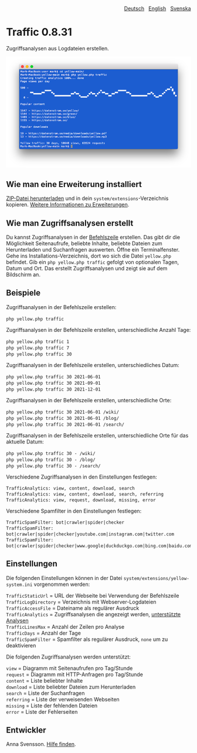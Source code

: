 <p align="right"><a href="README-de.md">Deutsch</a> &nbsp; <a href="README.md">English</a> &nbsp; <a href="README-sv.md">Svenska</a></p>

# Traffic 0.8.31

Zugriffsanalysen aus Logdateien erstellen.

<p align="center"><img src="traffic-screenshot.png?raw=true" alt="Bildschirmfoto"></p>

## Wie man eine Erweiterung installiert

[ZIP-Datei herunterladen](https://github.com/annaesvensson/yellow-traffic/archive/main.zip) und in dein `system/extensions`-Verzeichnis kopieren. [Weitere Informationen zu Erweiterungen](https://github.com/annaesvensson/yellow-update/tree/main/README-de.md).

## Wie man Zugriffsanalysen erstellt

Du kannst Zugriffsanalysen in der [Befehlszeile](https://github.com/annaesvensson/yellow-core/tree/main/README-de.md) erstellen. Das gibt dir die Möglichkeit Seitenaufrufe, beliebte Inhalte, beliebte Dateien zum Herunterladen und Suchanfragen auswerten. Öffne ein Terminalfenster. Gehe ins Installations-Verzeichnis, dort wo sich die Datei `yellow.php` befindet. Gib ein `php yellow.php traffic` gefolgt von optionalen Tagen, Datum und Ort. Das erstellt Zugriffsanalysen und zeigt sie auf dem Bildschirm an.

## Beispiele

Zugriffsanalysen in der Befehlszeile erstellen:

`php yellow.php traffic`  

Zugriffsanalysen in der Befehlszeile erstellen, unterschiedliche Anzahl Tage:

`php yellow.php traffic 1`  
`php yellow.php traffic 7`  
`php yellow.php traffic 30`  

Zugriffsanalysen in der Befehlszeile erstellen, unterschiedliches Datum:

`php yellow.php traffic 30 2021-06-01`  
`php yellow.php traffic 30 2021-09-01`  
`php yellow.php traffic 30 2021-12-01`  

Zugriffsanalysen in der Befehlszeile erstellen, unterschiedliche Orte:

`php yellow.php traffic 30 2021-06-01 /wiki/`  
`php yellow.php traffic 30 2021-06-01 /blog/`  
`php yellow.php traffic 30 2021-06-01 /search/`  

Zugriffsanalysen in der Befehlszeile erstellen, unterschiedliche Orte für das aktuelle Datum:

`php yellow.php traffic 30 - /wiki/`  
`php yellow.php traffic 30 - /blog/`  
`php yellow.php traffic 30 - /search/`  

Verschiedene Zugriffsanalysen in den Einstellungen festlegen:

```
TrafficAnalytics: view, content, download, search
TrafficAnalytics: view, content, download, search, referring
TrafficAnalytics: view, request, download, missing, error
```

Verschiedene Spamfilter in den Einstellungen festlegen:

```
TrafficSpamFilter: bot|crawler|spider|checker
TrafficSpamFilter: bot|crawler|spider|checker|youtube.com|instagram.com|twitter.com
TrafficSpamFilter: bot|crawler|spider|checker|www.google|duckduckgo.com|bing.com|baidu.com
```

## Einstellungen

Die folgenden Einstellungen können in der Datei `system/extensions/yellow-system.ini` vorgenommen werden:

`TrafficStaticUrl` = URL der Webseite bei Verwendung der Befehlszeile  
`TrafficLogDirectory` = Verzeichnis mit Webserver-Logdateien  
`TrafficAccessFile` = Dateiname als regulärer Ausdruck  
`TrafficAnalytics` = Zugriffsanalysen die angezeigt werden, [unterstützte Analysen](#einstellungen-analytics)  
`TrafficLinesMax` = Anzahl der Zeilen pro Analyse  
`TrafficDays` = Anzahl der Tage  
`TrafficSpamFilter` = Spamfilter als regulärer Ausdruck, `none` um zu deaktivieren  

<a id="einstellungen-analytics"></a>Die folgenden Zugriffsanalysen werden unterstützt:

`view` = Diagramm mit Seitenaufrufen pro Tag/Stunde  
`request` = Diagramm mit HTTP-Anfragen pro Tag/Stunde  
`content` = Liste beliebter Inhalte  
`download` = Liste beliebter Dateien zum Herunterladen  
`search` = Liste der Suchanfragen  
`referring` = Liste der verweisenden Webseiten  
`missing` = Liste der fehlenden Dateien  
`error` = Liste der Fehlerseiten  

## Entwickler

Anna Svensson. [Hilfe finden](https://datenstrom.se/de/yellow/help/).
